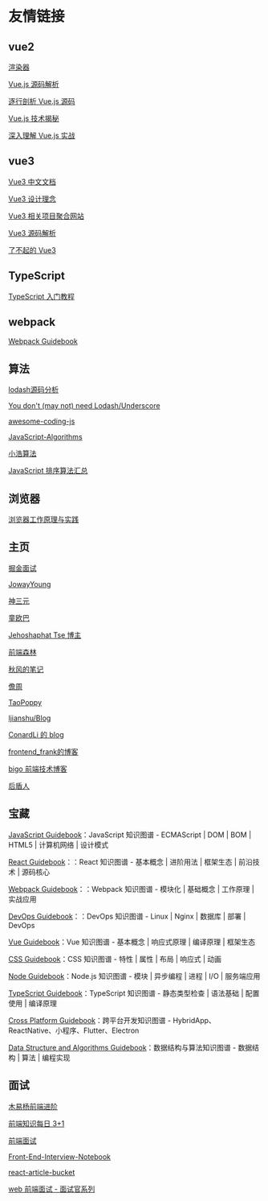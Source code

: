 # 友情链接

## vue2

[渲染器](http://hcysun.me/vue-design/zh/)

[Vue.js 源码解析](https://github.com/answershuto/learnVue)

[逐行剖析 Vue.js 源码](https://vue-js.com/learn-vue/)

[Vue.js 技术揭秘](https://ustbhuangyi.github.io/vue-analysis/v2/prepare/)

[深入理解 Vue.js 实战](https://godbasin.github.io/vue-ebook/)

## vue3

[Vue3 中文文档](https://vue3js.cn/docs/zh/)

[Vue3 设计理念](https://vue3js.cn/vue-composition/)

[Vue3 相关项目聚合网站](https://vue3js.cn/)

[ Vue3 源码解析](https://vue3js.cn/start/)

[了不起的 Vue3](https://juejin.cn/post/6898120355781705736#heading-4)

## TypeScript

[TypeScript 入门教程](https://ts.xcatliu.com/)

## webpack

[Webpack Guidebook](https://tsejx.github.io/webpack-guidebook/)

## 算法

[lodash源码分析](https://github.com/yeyuqiudeng/pocket-lodash)

[You don't (may not) need Lodash/Underscore](https://github.com/you-dont-need/You-Dont-Need-Lodash-Underscore)

[awesome-coding-js](http://www.conardli.top/docs/)

[JavaScript-Algorithms](https://github.com/sisterAn/JavaScript-Algorithms)

[小浩算法](https://www.geekxh.com/)

[JavaScript 排序算法汇总](https://www.qcyoung.com/2016/12/18/JavaScript%20%E6%8E%92%E5%BA%8F%E7%AE%97%E6%B3%95%E6%B1%87%E6%80%BB-NSConflict-yangzj1992/)

## 浏览器

[浏览器工作原理与实践](https://blog.poetries.top/browser-working-principle/)

## 主页

[掘金面试](https://juejin.cn/tag/%E9%9D%A2%E8%AF%95?sort=hottest)

[JowayYoung](https://juejin.cn/user/2330620350432110)

[神三元](https://juejin.cn/user/430664257382462)

[童欧巴](https://juejin.cn/user/3491704662669469)

[Jehoshaphat Tse 博主](https://github.com/tsejx)

[前端森林](https://juejin.cn/user/3737995267297838/posts)

[秋风的笔记](https://qiufeng.blue)

[儋周](https://juejin.cn/user/1275089217129005/posts)

[TaoPoppy](https://www.taopoppy.cn/)

[ljianshu/Blog](https://github.com/ljianshu/Blog)

[ConardLi 的 blog](http://www.conardli.top/blog/article/)

[frontend_frank的博客](https://blog.csdn.net/frontend_frank)

[bigo 前端技术博客](https://github.com/bigo-frontend/blog)

[后盾人](https://houdunren.gitee.io/note/)

## 宝藏

[JavaScript Guidebook](https://tsejx.github.io/javascript-guidebook/)：JavaScript 知识图谱 - ECMAScript | DOM | BOM | HTML5 | 计算机网络 | 设计模式

[React Guidebook](https://tsejx.github.io/react-guidebook/)：：React 知识图谱 - 基本概念 | 进阶用法 | 框架生态 | 前沿技术 | 源码核心

[Webpack Guidebook](https://tsejx.github.io/webpack-guidebook/)：：Webpack 知识图谱 - 模块化 | 基础概念 | 工作原理 | 实战应用

[DevOps Guidebook](https://tsejx.github.io/devops-guidebook/)：：DevOps 知识图谱 - Linux | Nginx | 数据库 | 部署 | DevOps

[Vue Guidebook](https://tsejx.github.io/vue-guidebook/)：Vue 知识图谱 - 基本概念 | 响应式原理 | 编译原理 | 框架生态

[CSS Guidebook](https://tsejx.github.io/css-guidebook/)：CSS 知识图谱 - 特性 | 属性 | 布局 | 响应式 | 动画

[Node Guidebook](https://tsejx.github.io/node-guidebook/)：Node.js 知识图谱 - 模块 | 异步编程 | 进程 | I/O | 服务端应用

[TypeScript Guidebook](https://tsejx.github.io/typescript-guidebook/)：TypeScript 知识图谱 - 静态类型检查 | 语法基础 | 配置使用 | 编译原理

[Cross Platform Guidebook](https://tsejx.github.io/cross-platform-guidebook/)：跨平台开发知识图谱 - HybridApp、ReactNative、小程序、Flutter、Electron

[Data Structure and Algorithms Guidebook](https://tsejx.github.io/data-structure-and-algorithms-guidebook/)：数据结构与算法知识图谱 - 数据结构 | 算法 | 编程实现

## 面试

[木易杨前端进阶](https://muyiy.cn/)

[前端知识每日 3+1](http://www.h-camel.com/index.html)

[前端面试](https://lgwebdream.github.io/FE-Interview/)

[Front-End-Interview-Notebook](https://github.com/CavsZhouyou/Front-End-Interview-Notebook)

[react-article-bucket](https://github.com/liangklfangl/react-article-bucket)

[web 前端面试 - 面试官系列](https://vue3js.cn/interview/)
